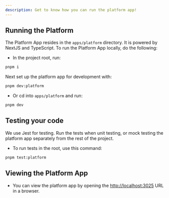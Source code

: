 ```yaml
---
description: Get to know how you can run the platform app!
---
```


## Running the Platform

The Platform App resides in the `apps/platform` directory. It is powered by NextJS and TypeScript. To run the Platform App locally, do the following:

* In the project root, run:

```sh
pnpm i
```

Next set up the platform app for development with:

```sh
pnpm dev:platform
```

* Or cd into `apps/platform` and run:

```sh
pnpm dev
```

## Testing your code

We use Jest for testing. Run the tests when unit testing, or mock testing the platform app separately from the rest of the project.

* To run tests in the root, use this command:

```sh
pnpm test:platform
```

## Viewing the Platform App

* You can view the platform app by opening the <http://localhost:3025> URL in a browser.
